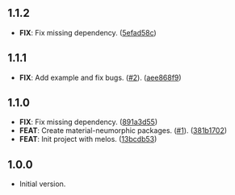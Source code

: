 ## 1.1.2

 - **FIX**: Fix missing dependency. ([5efad58c](https://github.com/gsmlg-dev/material-neumorphic/commit/5efad58ccedbf16507a92cd8525d48a92a3bb815))

## 1.1.1

 - **FIX**: Add example and fix bugs. ([#2](https://github.com/gsmlg-dev/material-neumorphic/issues/2)). ([aee868f9](https://github.com/gsmlg-dev/material-neumorphic/commit/aee868f9c060db20e0fe03cd60574cf5dc523bb1))

## 1.1.0

 - **FIX**: Fix missing dependency. ([891a3d55](https://github.com/gsmlg-dev/material-neumorphic/commit/891a3d55df43597ba0f8b6b6cc383025c685065a))
 - **FEAT**: Create material-neumorphic packages. ([#1](https://github.com/gsmlg-dev/material-neumorphic/issues/1)). ([381b1702](https://github.com/gsmlg-dev/material-neumorphic/commit/381b17028aebdda43c47a3d381d7b3cf2559ed09))
 - **FEAT**: Init project with melos. ([13bcdb53](https://github.com/gsmlg-dev/material-neumorphic/commit/13bcdb531815f4a315d9dfcc832321053bdc98e9))

## 1.0.0

- Initial version.

